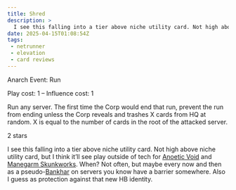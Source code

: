 ```yaml
---
title: Shred
description: >
  I see this falling into a tier above niche utility card. Not high above niche utility card, but I think it’ll see play outside of Anoetic and Skunkworks tech. When? Probably occasionally as a pseudo-Bankhar on servers you know have a barrier somewhere. Also I guess as protection against that new HB identity.
date: 2025-04-15T01:08:54Z
tags:
 - netrunner
 - elevation
 - card reviews
---
```


<card-frame name="shred" side="runner" stars="2" src="https://cdn.ewie.online/nsg-au-co.jpeg">

<div class="visually-hidden" id="card-name-shred">

Anarch Event: Run

Play cost: 1 – Influence cost: 1

Run any server. The first time the Corp would end that run, prevent the run from ending unless the Corp reveals and trashes X cards from HQ at random. X is equal to the number of cards in the root of the attacked server.

2 stars

</div>

</card-frame>

<script type="module" src="/assets/js/components/card-frame.js"></script>

I see this falling into a tier above niche utility card. Not high above niche utility card, but I think it’ll see play outside of tech for [Anoetic Void](https://netrunnerdb.com/en/card/30050) and [Manegarm Skunkworks](https://netrunnerdb.com/en/card/30042). When? Not often, but maybe every now and then as a pseudo-[Bankhar](https://netrunnerdb.com/en/card/33074) on servers you know have a barrier somewhere. Also I guess as protection against that new HB identity.